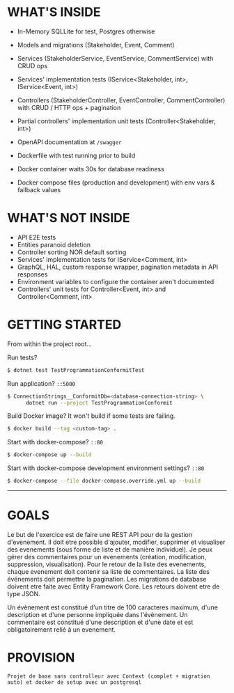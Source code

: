 # WHAT'S INSIDE

+ In-Memory SQLLite for test, Postgres otherwise
+ Models and migrations (Stakeholder, Event, Comment)
  
+ Services (StakeholderService, EventService, CommentService) with CRUD ops
+ Services' implementation tests (IService<Stakeholder, int>, IService<Event, int>)

+ Controllers (StakeholderController, EventController, CommentController) with CRUD / HTTP ops + pagination
+ Partial controllers' implementation unit tests (Controller<Stakeholder, int>)

  
+ OpenAPI documentation at `/swagger`
+ Dockerfile with test running prior to build
+ Docker container waits 30s for database readiness
+ Docker compose files (production and development) with env vars & fallback values

# WHAT'S NOT INSIDE

+ API E2E tests
+ Entities paranoid deletion
+ Controller sorting NOR default sorting
+ Services' implementation tests for IService<Comment, int>
+ GraphQL, HAL, custom response wrapper, pagination metadata in API responses
+ Environment variables to configure the container aren't documented
+ Controllers' unit tests for Controller<Event, int> and Controller<Comment, int>

# GETTING STARTED

From within the project root...

Run tests?
```sh
$ dotnet test TestProgrammationConformitTest
```

Run application? `::5000`
```sh
$ ConnectionStrings__ConformitDb=<database-connection-string> \
      dotnet run --project TestProgrammationConformit
```

Build Docker image? It won't build if some tests are failing.
```sh
$ docker build --tag <custom-tag> .
```

Start with docker-compose? `::80`
```sh
$ docker-compose up --build
```

Start with docker-compose development environment settings? `::80`
```sh
$ docker-compose --file docker-compose.override.yml up --build
```

- - - - - - - - - - -

# GOALS
Le but de l'exercice est de faire une REST API pour de la gestion d'evenement.
Il doit etre possible d'ajouter, modifier, supprimer et visualiser des evenements (sous forme de liste et de manière individuel).
Je peux gérer des commentaires pour un evenements (création, modification, suppression, visualisation).
Pour le retour de la liste des evenements, chaque evenement doit contenir sa liste de commentaires.
La liste des événements doit permettre la pagination.
Les migrations de database doivent etre faite avec Entity Framework Core.
Les retours doivent etre de type JSON.

Un évènement est constitué d'un titre de 100 caracteres maximum, d'une description et d'une personne impliquée dans l'évènement.
Un commentaire est constitué d'une description et d'une date et est obligatoirement relié à un evenement.

# PROVISION
	Projet de base sans controlleur avec Context (complet + migration auto) et docker de setup avec un postgresql
